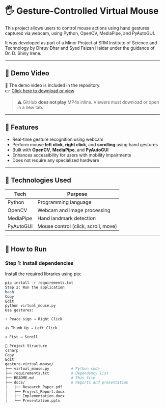 # 🖐️ Gesture-Controlled Virtual Mouse

This project allows users to control mouse actions using hand gestures captured via webcam, using Python, OpenCV, MediaPipe, and PyAutoGUI.

It was developed as part of a Minor Project at SRM Institute of Science and Technology by Dhruv Dhar and Syed Faizan Haidar under the guidance of Dr. D. Shiny Irene.

---

## 🎥 Demo Video

📁 The demo video is included in the repository.  
👉 [Click here to download or view](demo-video.mp4)

> ⚠️ GitHub **does not play** MP4s inline. Viewers must download or open in a new tab.



---

## 🧠 Features
- Real-time gesture recognition using webcam
- Perform mouse **left click**, **right click**, and **scrolling** using hand gestures
- Built with **OpenCV**, **MediaPipe**, and **PyAutoGUI**
- Enhances accessibility for users with mobility impairments
- Does not require any specialized hardware

---

## 🧰 Technologies Used

| Tech         | Purpose                           |
|--------------|------------------------------------|
| Python       | Programming language               |
| OpenCV       | Webcam and image processing        |
| MediaPipe    | Hand landmark detection            |
| PyAutoGUI    | Mouse control (click, scroll, move)|

---

## 🚀 How to Run

### Step 1: Install dependencies

Install the required libraries using pip:

```bash
pip install -r requirements.txt
Step 2: Run the application
bash
Copy
Edit
python virtual_mouse.py
Use gestures:

✌️ Peace sign → Right Click

👍 Thumb Up → Left Click

✊ Fist → Scroll

📁 Project Structure
csharp
Copy
Edit
gesture-virtual-mouse/
├── virtual_mouse.py          # Python code
├── requirements.txt          # Dependency list
├── README.md                 # This file
├── docs/                     # Reports and presentation
│   ├── Research_Paper.pdf
│   ├── Project_Report.docx
│   ├── Implementation.docx
│   └── Presentation.pptx